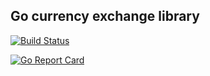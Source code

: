 
## Go currency exchange library

[![Build Status](https://travis-ci.org/Meabed/go-swap.svg?branch=master)](https://travis-ci.org/Meabed/go-swap)

[![Go Report Card](https://goreportcard.com/badge/github.com/meabed/go-swap)](https://goreportcard.com/report/github.com/meabed/go-swap)
